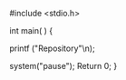 #include <stdio.h>


int main( ) {
     
   printf ("Repository"\n);
     
 system("pause"); Return 0; }
